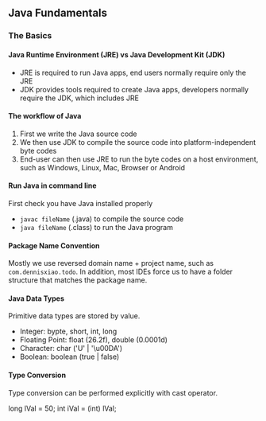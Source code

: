 ## Java Fundamentals

### The Basics

#### Java Runtime Environment (JRE) vs Java Development Kit (JDK)

- JRE is required to run Java apps, end users normally require only the JRE
- JDK provides tools required to create Java apps, developers normally require the JDK, which includes JRE

#### The workflow of Java

1. First we write the Java source code
2. We then use JDK to compile the source code into platform-independent byte codes
3. End-user can then use JRE to run the byte codes on a host environment, such as Windows, Linux, Mac, Browser or Android

#### Run Java in command line

First check you have Java installed properly

- `javac fileName` (.java) to compile the source code
- `java fileName` (.class) to run the Java program

#### Package Name Convention

Mostly we use reversed domain name + project name, such as `com.dennisxiao.todo`. In addition, most IDEs force us to have a folder structure that matches the package name.

#### Java Data Types

Primitive data types are stored by value.

- Integer: bypte, short, int, long
- Floating Point: float (26.2f), double (0.0001d)
- Character: char ('U' | '\u00DA')
- Boolean: boolean (true | false)

#### Type Conversion

Type conversion can be performed explicitly with cast operator.

long lVal = 50;
int iVal = (int) lVal;
